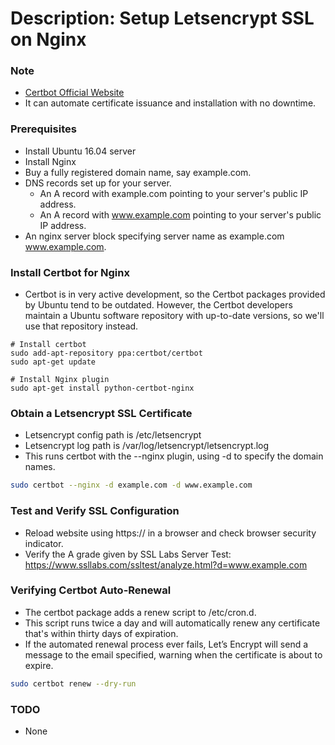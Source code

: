 # Description: Setup Letsencrypt SSL on Nginx

### Note
* [Certbot Official Website](https://certbot.eff.org/)
* It can automate certificate issuance and installation with no downtime.

### Prerequisites
* Install Ubuntu 16.04 server 
* Install Nginx
* Buy a fully registered domain name, say example.com.
* DNS records set up for your server. 
    - An A record with example.com pointing to your server's public IP address.
    - An A record with www.example.com pointing to your server's public IP address.
* An nginx server block specifying server name as example.com www.example.com.

### Install Certbot for Nginx
* Certbot is in very active development, so the Certbot packages provided by Ubuntu tend to be outdated. However, 
  the Certbot developers maintain a Ubuntu software repository with up-to-date versions, so we'll use that 
  repository instead.
```
# Install certbot
sudo add-apt-repository ppa:certbot/certbot
sudo apt-get update

# Install Nginx plugin
sudo apt-get install python-certbot-nginx
```

### Obtain a Letsencrypt SSL Certificate
- Letsencrypt config path is /etc/letsencrypt
- Letsencrypt log path is /var/log/letsencrypt/letsencrypt.log
- This runs certbot with the --nginx plugin, using -d to specify the domain names.
```bash
sudo certbot --nginx -d example.com -d www.example.com 
```

### Test and Verify SSL Configuration
* Reload website using https:// in a browser and check browser security indicator.
* Verify the A grade given by SSL Labs Server Test: https://www.ssllabs.com/ssltest/analyze.html?d=www.example.com

### Verifying Certbot Auto-Renewal
- The certbot package adds a renew script to /etc/cron.d. 
- This script runs twice a day and will automatically renew any certificate that's within thirty days of expiration.
- If the automated renewal process ever fails, Let’s Encrypt will send a message to the email specified, warning 
  when the certificate is about to expire.
```bash
sudo certbot renew --dry-run
```

### TODO
* None
